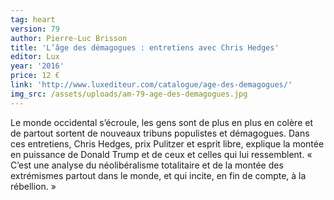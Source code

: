 ```yaml
---
tag: heart
version: 79
author: Pierre-Luc Brisson
title: 'L’âge des démagogues : entretiens avec Chris Hedges'
editor: Lux
year: '2016'
price: 12 €
link: 'http://www.luxediteur.com/catalogue/age-des-demagogues/'
img_src: /assets/uploads/am-79-age-des-demagogues.jpg
---
```

Le monde occidental s’écroule, les gens sont de plus en plus en colère et de partout sortent de nouveaux tribuns populistes et démagogues. Dans ces entretiens, Chris Hedges, prix Pulitzer et esprit libre, explique la montée en puissance de Donald Trump et de ceux et celles qui lui ressemblent. « C’est une analyse du néolibéralisme totalitaire et de la montée des extrémismes partout dans le monde, et qui incite, en fin de compte, à la rébellion. »

